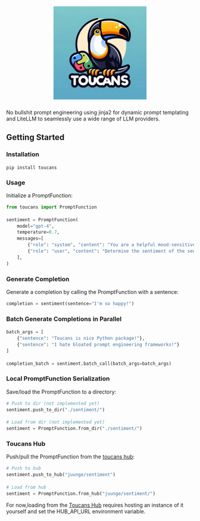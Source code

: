<h1 align="center">
<img src="static/img/logo.png" width="250">
</h1>

No bullshit prompt engineering using jinja2 for dynamic prompt templating and LiteLLM to seamlessly use a wide range of LLM providers.

## Getting Started

### Installation

````
pip install toucans
````

### Usage

Initialize a PromptFunction:

````python
from toucans import PromptFunction

sentiment = PromptFunction(
    model="gpt-4",
    temperature=0.7,
    messages=[
        {"role": "system", "content": "You are a helpful mood-sensitive agent."},
        {"role": "user", "content": "Determine the sentiment of the sentence: {{ sentence }}"},
    ],
)
````

### Generate Completion

Generate a completion by calling the PromptFunction with a sentence:

````python
completion = sentiment(sentence="I'm so happy!")
````

### Batch Generate Completions in Parallel

````python
batch_args = [
    {"sentence": "Toucans is nice Python package!"}, 
    {"sentence": "I hate bloated prompt engineering frameworks!"}
]

completion_batch = sentiment.batch_call(batch_args=batch_args)
````

### Local PromptFunction Serialization

Save/load the PromptFunction to a directory:

````python
# Push to dir (not implemented yet)
sentiment.push_to_dir("./sentiment/")

# Load from dir (not implemented yet)
sentiment = PromptFunction.from_dir("./sentiment/")
````

### Toucans Hub

Push/pull the PromptFunction from the [toucans hub](https://github.com/kasperjunge/toucans-hub):

````python
# Push to hub
sentiment.push_to_hub("juunge/sentiment")

# Load from hub
sentiment = PromptFunction.from_hub("juunge/sentiment/")

````

For now,loading from the [Toucans Hub](https://github.com/kasperjunge/toucans-hub) requires hosting an instance of it yourself and  set the HUB_API_URL environment variable.
